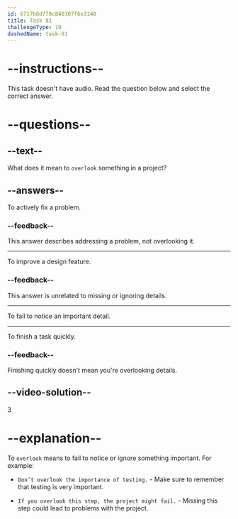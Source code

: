 ```yaml
---
id: 6717b6d779c840107f6e3140
title: Task 81
challengeType: 19
dashedName: task-81
---
```


# --instructions--

This task doesn't have audio. Read the question below and select the correct answer.

# --questions--

## --text--

What does it mean to `overlook` something in a project?

## --answers--

To actively fix a problem.

### --feedback--

This answer describes addressing a problem, not overlooking it.

---

To improve a design feature.

### --feedback--

This answer is unrelated to missing or ignoring details.

---

To fail to notice an important detail.

---

To finish a task quickly.

### --feedback--

Finishing quickly doesn't mean you're overlooking details.

## --video-solution--

3

# --explanation--

To `overlook` means to fail to notice or ignore something important. For example:

- `Don’t overlook the importance of testing.` - Make sure to remember that testing is very important.

- `If you overlook this step, the project might fail.` - Missing this step could lead to problems with the project.

